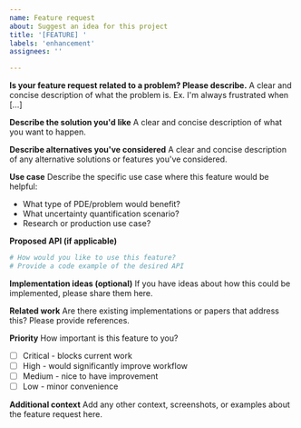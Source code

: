 ```yaml
---
name: Feature request
about: Suggest an idea for this project
title: '[FEATURE] '
labels: 'enhancement'
assignees: ''

---
```


**Is your feature request related to a problem? Please describe.**
A clear and concise description of what the problem is. Ex. I'm always frustrated when [...]

**Describe the solution you'd like**
A clear and concise description of what you want to happen.

**Describe alternatives you've considered**
A clear and concise description of any alternative solutions or features you've considered.

**Use case**
Describe the specific use case where this feature would be helpful:
- What type of PDE/problem would benefit?
- What uncertainty quantification scenario?
- Research or production use case?

**Proposed API (if applicable)**
```python
# How would you like to use this feature?
# Provide a code example of the desired API
```

**Implementation ideas (optional)**
If you have ideas about how this could be implemented, please share them here.

**Related work**
Are there existing implementations or papers that address this? Please provide references.

**Priority**
How important is this feature to you?
- [ ] Critical - blocks current work
- [ ] High - would significantly improve workflow
- [ ] Medium - nice to have improvement
- [ ] Low - minor convenience

**Additional context**
Add any other context, screenshots, or examples about the feature request here.